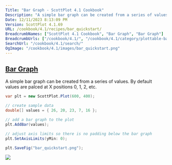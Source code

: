 ```yaml
---
Title: "Bar Graph - ScottPlot 4.1 Cookbook"
Description: "A simple bar graph can be created from a series of values. By default values are palced at X positions 0, 1, 2, etc."
Date: 12/11/2023 8:13:09 PM
Version: ScottPlot 4.1.69
URL: /cookbook/4.1/recipes/bar_quickstart/
BreadcrumbNames: ["ScottPlot 4.1 Cookbook", "Bar Graph", "Bar Graph"]
BreadcrumbUrls: ["/cookbook/4.1/", "/cookbook/4.1/category/plottable-bar-graph", "/cookbook/4.1/recipes/bar_quickstart/"]
SearchUrl: "/cookbook/4.1/search/"
OgImage: "/cookbook/4.1/images/bar_quickstart.png"
---
```


<h2><a id='bar-graph' href='/cookbook/4.1/recipes/bar_quickstart/'>Bar Graph</a></h2>

A simple bar graph can be created from a series of values. By default values are palced at X positions 0, 1, 2, etc.

```cs
var plt = new ScottPlot.Plot(600, 400);

// create sample data
double[] values = { 26, 20, 23, 7, 16 };

// add a bar graph to the plot
plt.AddBar(values);

// adjust axis limits so there is no padding below the bar graph
plt.SetAxisLimits(yMin: 0);

plt.SaveFig("bar_quickstart.png");
```

<img src='../../images/bar_quickstart.png' class='d-block mx-auto my-5' />


